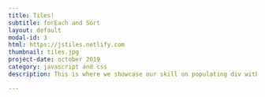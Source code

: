 ```yaml
---
title: Tiles!
subtitle: forEach and Sort
layout: default
modal-id: 3
html: https://jstiles.netlify.com
thumbnail: tiles.jpg
project-date: october 2019
category: javascript and css
description: This is where we showcase our skill on populating div with tiles using forEach loop and sorting it.

---
```

